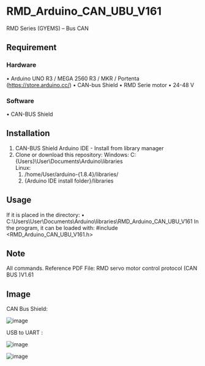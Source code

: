 # RMD_Arduino_CAN_UBU_V161
RMD Series (GYEMS) – Bus CAN
## Requirement
### Hardware
•	Arduino UNO R3 / MEGA 2560 R3 / MKR / Portenta (https://store.arduino.cc/)
•	CAN-bus Shield
•	RMD Serie motor
•	24-48 V
### Software
•	CAN-BUS Shield
## Installation
1.	CAN-BUS Shield Arduino IDE - Install from library manager
2.	Clone or download this repository:
Windows: C:\{Users}\User\Documents\Arduino\libraries\
   Linux:
      1.	/home/User/arduino-{1.8.4}/libraries/
      2.	{Arduino IDE install folder}/libraries
## Usage
If it is placed in the directory:
•	C:\Users\User\Documents\Arduino\libraries\RMD_Arduino_CAN_UBU_V161
In the program, it can be loaded with: #include <RMD_Arduino_CAN_UBU_V161.h>
## Note
All commands.
Reference
PDF File: RMD servo motor control protocol (CAN BUS )V1.61

## Image
CAN Bus Shield:

![image](https://user-images.githubusercontent.com/78860501/216384962-e93cf5fe-e66e-41a2-81f3-96e8a32f2003.png)

USB to UART :

![image](https://user-images.githubusercontent.com/78860501/216391080-ec96a816-4a2f-499d-95d8-4b28e00954bd.png)

![image](https://user-images.githubusercontent.com/78860501/216391101-e654fc84-74a6-41ef-bfca-6e85635c2e50.png)





